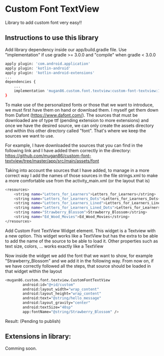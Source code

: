 # Custom Font TextView
Library to add custom font very easy!!

## Instructions to use this library

Add library dependency inside our app/build.gradle file. Use "implementation" if use gradle >= 3.0.0 and "compile" when gradle < 3.0.0

```sh
apply plugin: 'com.android.application'
apply plugin: 'kotlin-android'
apply plugin: 'kotlin-android-extensions'
...
dependencies {
    ...
    implementation 'mugan86.custom.font.textview:custom-font-textview:1.0'
}
```

To make use of the personalized fonts or those that we want to introduce, we must first have them on hand or download them. I myself get them down from Dafont (https://www.dafont.com/). The sources that must be downloaded are of type ttf (pending extension to more extensions) and once we have the desired source, we can only create the assets directory and within this other directory called "font". That's where we keep the sources we want to use.

For example, I have downloaded the sources that you can find in the following link and I have added them correctly in the directory: https://github.com/mugan86/custom-font-textview/tree/master/app/src/main/assets/font

Taking into account the sources that I have added, to manage in a more correct way I add the names of those sources in the file strings.xml to make a more comfortable use from the activity_main.xml (or the layout that is)

```sh
<resources>
    <string name="Letters_for_Learners">Letters_for_Learners</string>
    <string name="Letters_for_Learners_Dots">Letters_for_Learners_Dots</string>
    <string name="Letters_for_Learners_Lined">Letters_for_Learners_Lined</string>
    <string name="Letters_for_Learners_Lined_Dots">Letters_for_Learners_Lined_Dots</string>
    <string name="Strawberry_Blossom">Strawberry_Blossom</string>
    <string name="Ed_Wood_Movies">Ed_Wood_Movies</string>
</resources>
```
Add Custom Font TextView Widget element. This widget is a Textview with a new option. This widget works like a TextView but has the extra to be able to add the name of the source to be able to load it. Other properties such as text size, colors, ... works exactly like a TextView

Now inside the widget we add the font that we want to show, for example "Strawberry_Blossom" and we add it in the following way. From now on, if we have correctly followed all the steps, that source should be loaded in that widget within the layout

```sh
<mugan86.custom.font.textview.CustomFontTextView
        android:id="@+id/custom"
        android:layout_width="wrap_content"
        android:layout_height="wrap_content"
        android:text="@string/hello_message"
        android:layout_gravity="center"
        android:textSize="40sp"
        app:fontName="@string/Strawberry_Blossom" />
 ```

Result: (Pending to publish)

## Extensions in library:

Comming soon.
